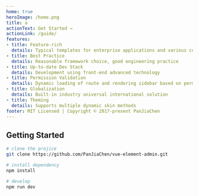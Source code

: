 ```yaml
---
home: true
heroImage: /home.png
title: a
actionText: Get Started →
actionLink: /guide/
features:
- title: Feature-rich
  details: Typical templates for enterprise applications and various components
- title: Best Practice
  details: Reasonable framework choice, good engineering practice
- title: Up-to-date Dev Stack
  details: Development using front-end advanced technology
- title: Permission Validation
  details: Dynamic loading of route and rendering sidebar based on permissions
- title: Globalization
  details: Built-in industry universal international solution
- title: Theming
  details: Supports multiple dynamic skin methods
footer: MIT Licensed | Copyright © 2017-present PanJiaChen
---
```



## Getting Started

``` bash
# clone the projice
git clone https://github.com/PanJiaChen/vue-element-admin.git

# install dependency
npm install

# develop
npm run dev
```
